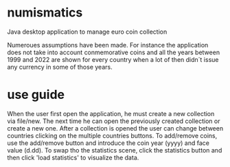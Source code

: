 # numismatics
 Java desktop application to manage euro coin collection
 
Numeroues assumptions have been made. For instance the application does not take into account conmemorative coins and all the years between 1999 and 2022 are shown for every country when a lot of then didn´t issue any currency in some of those years.

# use guide
When the user first open the application, he must create a new collection via file/new. The next time he can open the previously created collection or create a new one. After a collection is opened the user can change between countries clicking on the multiple countries buttons. To add/remove coins, use the add/remove button and introduce the coin year (yyyy) and face value (d.dd). To swap tho the statistics scene, click the statistics button and then click 'load statistics' to visualize the data.

